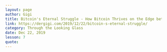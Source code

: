 ```yaml
---
layout: page
author: Gigi
title: Bitcoin's Eternal Struggle - How Bitcoin Thrives on the Edge between Order and Chaos
link: https://dergigi.com/2019/12/22/bitcoin-s-eternal-struggle/
category: Through the Looking Glass
date: Dec 22, 2019
lesson: 7
quote: 
---
```

